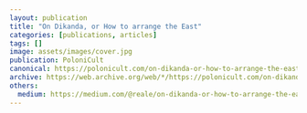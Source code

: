 ```yaml
---
layout: publication
title: "On Dikanda, or How to arrange the East"
categories: [publications, articles]
tags: []
image: assets/images/cover.jpg
publication: PoloniCult
canonical: https://polonicult.com/on-dikanda-or-how-to-arrange-the-east/
archive: https://web.archive.org/web/*/https://polonicult.com/on-dikanda-or-how-to-arrange-the-east/
others:
  medium: https://medium.com/@reale/on-dikanda-or-how-to-arrange-the-east-cabd997dcc74
---
```


